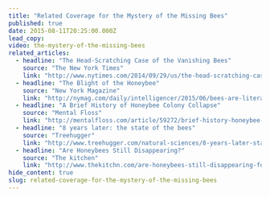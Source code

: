 ```yaml
---
title: "Related Coverage for the Mystery of the Missing Bees"
published: true
date: 2015-08-11T20:25:00.000Z
lead_copy:
video: the-mystery-of-the-missing-bees
related_articles:
  - headline: "The Head-Scratching Case of the Vanishing Bees"
    source: "The New York Times"
    link: "http://www.nytimes.com/2014/09/29/us/the-head-scratching-case-of-the-vanishing-bees.html"
  - headline: "The Blight of the Honeybee"
    source: "New York Magazine"
    link: "http://nymag.com/daily/intelligencer/2015/06/bees-are-literally-worrying-themselves-to-death.html"
  - headline: "A Brief History of Honeybee Colony Collapse"
    source: "Mental Floss"
    link: "http://mentalfloss.com/article/59272/brief-history-honeybee-colony-collapse"
  - headline: "8 years later: the state of the bees"
    source: "Treehugger"
    link: "http://www.treehugger.com/natural-sciences/8-years-later-state-bees.html"
  - headline: "Are Honeybees Still Disappearing?"
    source: "The kitchen"
    link: "http://www.thekitchn.com/are-honeybees-still-disappearing-food-news-210979"
hide_content: true
slug: related-coverage-for-the-mystery-of-the-missing-bees
---
```


